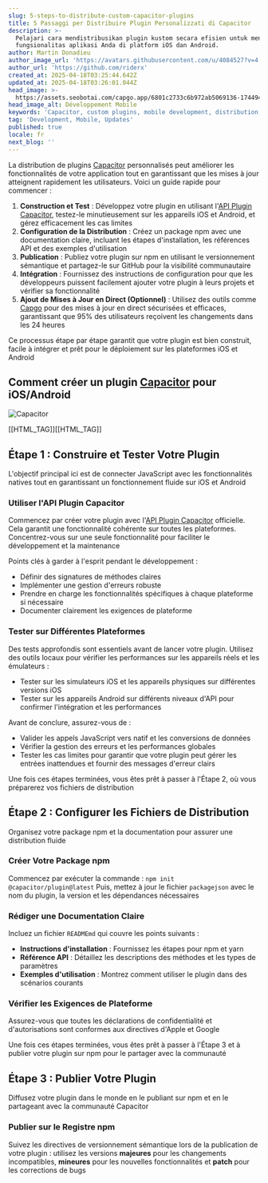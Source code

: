 ```yaml
---
slug: 5-steps-to-distribute-custom-capacitor-plugins
title: 5 Passaggi per Distribuire Plugin Personalizzati di Capacitor
description: >-
  Pelajari cara mendistribusikan plugin kustom secara efisien untuk meningkatkan
  fungsionalitas aplikasi Anda di platform iOS dan Android.
author: Martin Donadieu
author_image_url: 'https://avatars.githubusercontent.com/u/4084527?v=4'
author_url: 'https://github.com/riderx'
created_at: 2025-04-18T03:25:44.642Z
updated_at: 2025-04-18T03:26:01.044Z
head_image: >-
  https://assets.seobotai.com/capgo.app/6801c2733c6b972ab5069136-1744946761044.jpg
head_image_alt: Développement Mobile
keywords: 'Capacitor, custom plugins, mobile development, distribution, live updates'
tag: 'Development, Mobile, Updates'
published: true
locale: fr
next_blog: ''
---
```


La distribution de plugins [Capacitor](https://capacitorjscom/) personnalisés peut améliorer les fonctionnalités de votre application tout en garantissant que les mises à jour atteignent rapidement les utilisateurs. Voici un guide rapide pour commencer :

1. **Construction et Test** : Développez votre plugin en utilisant l'[API Plugin Capacitor](https://capgoapp/blog/capacitor-comprehensive-guide/), testez-le minutieusement sur les appareils iOS et Android, et gérez efficacement les cas limites
2. **Configuration de la Distribution** : Créez un package npm avec une documentation claire, incluant les étapes d'installation, les références API et des exemples d'utilisation
3. **Publication** : Publiez votre plugin sur npm en utilisant le versionnement sémantique et partagez-le sur GitHub pour la visibilité communautaire
4. **Intégration** : Fournissez des instructions de configuration pour que les développeurs puissent facilement ajouter votre plugin à leurs projets et vérifier sa fonctionnalité
5. **Ajout de Mises à Jour en Direct (Optionnel)** : Utilisez des outils comme [Capgo](https://capgoapp/) pour des mises à jour en direct sécurisées et efficaces, garantissant que 95% des utilisateurs reçoivent les changements dans les 24 heures

Ce processus étape par étape garantit que votre plugin est bien construit, facile à intégrer et prêt pour le déploiement sur les plateformes iOS et Android

## Comment créer un plugin [Capacitor](https://capacitorjscom/) pour iOS/Android

![Capacitor](https://assetsseobotaicom/capgoapp/6801c2733c6b972ab5069136/7e137b9b90adb3934b29b03381f213c1jpg)

[[HTML_TAG]][[HTML_TAG]]

## Étape 1 : Construire et Tester Votre Plugin

L'objectif principal ici est de connecter JavaScript avec les fonctionnalités natives tout en garantissant un fonctionnement fluide sur iOS et Android

### Utiliser l'API Plugin Capacitor

Commencez par créer votre plugin avec l'[API Plugin Capacitor](https://capgoapp/blog/capacitor-comprehensive-guide/) officielle. Cela garantit une fonctionnalité cohérente sur toutes les plateformes. Concentrez-vous sur une seule fonctionnalité pour faciliter le développement et la maintenance

Points clés à garder à l'esprit pendant le développement :

-   Définir des signatures de méthodes claires
-   Implémenter une gestion d'erreurs robuste
-   Prendre en charge les fonctionnalités spécifiques à chaque plateforme si nécessaire
-   Documenter clairement les exigences de plateforme

### Tester sur Différentes Plateformes

Des tests approfondis sont essentiels avant de lancer votre plugin. Utilisez des outils locaux pour vérifier les performances sur les appareils réels et les émulateurs :

-   Tester sur les simulateurs iOS et les appareils physiques sur différentes versions iOS
-   Tester sur les appareils Android sur différents niveaux d'API pour confirmer l'intégration et les performances

Avant de conclure, assurez-vous de :

-   Valider les appels JavaScript vers natif et les conversions de données
-   Vérifier la gestion des erreurs et les performances globales
-   Tester les cas limites pour garantir que votre plugin peut gérer les entrées inattendues et fournir des messages d'erreur clairs

Une fois ces étapes terminées, vous êtes prêt à passer à l'Étape 2, où vous préparerez vos fichiers de distribution

## Étape 2 : Configurer les Fichiers de Distribution

Organisez votre package npm et la documentation pour assurer une distribution fluide

### Créer Votre Package npm

Commencez par exécuter la commande : `npm init @capacitor/plugin@latest` Puis, mettez à jour le fichier `packagejson` avec le nom du plugin, la version et les dépendances nécessaires

### Rédiger une Documentation Claire

Incluez un fichier `READMEmd` qui couvre les points suivants :

-   **Instructions d'installation** : Fournissez les étapes pour npm et yarn
-   **Référence API** : Détaillez les descriptions des méthodes et les types de paramètres
-   **Exemples d'utilisation** : Montrez comment utiliser le plugin dans des scénarios courants

### Vérifier les Exigences de Plateforme

Assurez-vous que toutes les déclarations de confidentialité et d'autorisations sont conformes aux directives d'Apple et Google

Une fois ces étapes terminées, vous êtes prêt à passer à l'Étape 3 et à publier votre plugin sur npm pour le partager avec la communauté

## Étape 3 : Publier Votre Plugin

Diffusez votre plugin dans le monde en le publiant sur npm et en le partageant avec la communauté Capacitor

### Publier sur le Registre npm

Suivez les directives de versionnement sémantique lors de la publication de votre plugin : utilisez les versions **majeures** pour les changements incompatibles, **mineures** pour les nouvelles fonctionnalités et **patch** pour les corrections de bugs